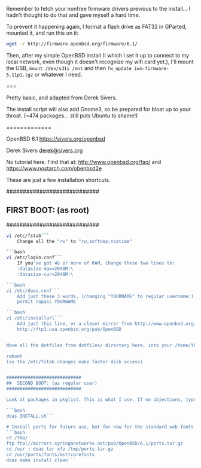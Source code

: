 Remember to fetch your nonfree firmware drivers previous to the install... I hadn't thought to do that and gave myself a hard time.

To prevent it happening again, I format a flash drive as FAT32 in GParted, mounted it, and run this on it:
```bash
wget -r http://firmware.openbsd.org/firmware/6.1/
```

Then, after my simple OpenBSD install (I which I set it up to connect to my local network, even though it doesn't recognize my wifi card yet.), I'll mount the USB, `mount /dev/sd1i /mnt` and then `fw_update iwn-firmware-5.11p1.tgz` or whatever I need.

===

Pretty basic, and adapted from Derek Sivers.

The install script will also add Gnome3, so be prepared for bloat up to your throat. (~474 packages... still puts Ubuntu to shame!)


=============

OpenBSD 6.1
https://sivers.org/openbsd

Derek Sivers
derek@sivers.org

No tutorial here.  Find that at:
http://www.openbsd.org/faq/
and
https://www.nostarch.com/obenbsd2e

These are just a few installation shortcuts.

############################
##  FIRST BOOT: (as root)
############################

```bash
vi /etc/fstab```
	Change all the "rw" to "rw,softdep,noatime"

```bash
vi /etc/login.conf```
	If you've got 4G or more of RAM, change these two lines to:
	:datasize-max=2048M:\
	:datasize-cur=2048M:\

```bash
vi /etc/doas.conf```
	Add just these 3 words, (changing "YOURNAME" to regular username:)
	permit nopass YOURNAME

```bash
vi /etc/installurl```
	Add just this line, or a closer mirror from http://www.openbsd.org/ftp.html
	http://ftp3.usa.openbsd.org/pub/OpenBSD


Move all the dotfiles from dotfiles/ directory here, into your /home/YOURNAME/

reboot
(so the /etc/fstab changes make faster disk access)


############################
##  SECOND BOOT: (as regular user)
############################

Look at packages in pkglist. This is what I use. If no objections, type:

```bash
doas INSTALL.sh```

# Install ports for future use, but for now for the standard web fonts:
```bash
cd /tmp/
ftp ftp://mirrors.syringanetworks.net/pub/OpenBSD/6.1/ports.tar.gz
cd /usr ; doas tar xfz /tmp/ports.tar.gz
cd /usr/ports/fonts/msttcorefonts
doas make install clean```